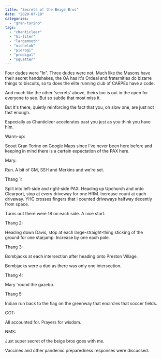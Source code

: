 ```yaml
---
title: "Secrets of the Beige Bros"
date: "2020-07-18"
categories: 
  - "gran-torino"
tags: 
  - "chanticleer"
  - "hi-liter"
  - "largemouth"
  - "michelob"
  - "pierogi"
  - "prodigal"
  - "squatter"
---
```


Four dudes were "In". Three dudes were not. Much like the Masons have their secret handshakes, the OA has it's Ordeal and fraternities do bizarre things to biscuits, so to does the elite running club of CARPEx have a code.

And much like the other 'secrets' above, theirs too is out in the open for everyone to see. But so subtle that most miss it.

But it's there, quietly reinforcing the fact that you, oh slow one, are just not fast enough.

Especially as Chanticleer accelerates past you just as you think you have him.

Warm-up:

Scout Gran Torino on Google Maps since I've never been here before and keeping in mind there is a certain expectation of the PAX here.

Mary:

Run. A bit of GM, SSH and Merkins and we're set.

Thang 1:

Split into left-side and right-side PAX. Heading up Upchurch and onto Clearport, stop at every driveway for one HRM. Increase count at each driveway. YHC crosses fingers that I counted driveways halfway decently from space.

Turns out there were 18 on each side. A nice start.

Thang 2:

Heading down Davis, stop at each large-straight-thing sticking of the ground for one starjump. Increase by one each pole.

Thang 3:

Bombjacks at each intersection after heading onto Preston Village.

Bombjacks were a dud as there was only one intersection.

Thang 4:

Mary 'round the gazebo.

Thang 5:

Indian run back to the flag on the greenway that encircles that soccer fields.

COT:

All accounted for. Prayers for wisdom.

NMS:

Just super secret of the beige bros goes with me.

Vaccines and other pandemic preparedness responses were discussed.
